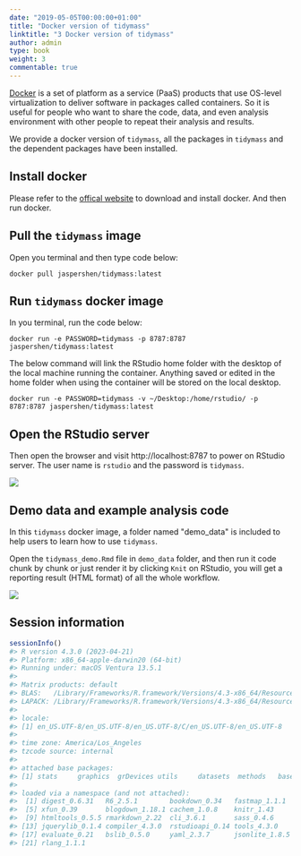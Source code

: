 ```yaml
---
date: "2019-05-05T00:00:00+01:00"
title: "Docker version of tidymass"
linktitle: "3 Docker version of tidymass"
author: admin
type: book
weight: 3
commentable: true
---
```




[Docker](https://www.docker.com/) is a set of platform as a service (PaaS) products that use OS-level virtualization to deliver software in packages called containers. So it is useful for people who want to share the code, data, and even analysis environment with other people to repeat their analysis and results.

We provide a docker version of `tidymass`, all the packages in `tidymass` and the dependent packages have been installed.


## Install docker

Please refer to the [offical website](https://www.docker.com/get-started) to download and install docker. And then run docker.

## Pull the `tidymass` image

Open you terminal and then type code below:

```
docker pull jaspershen/tidymass:latest
```

## Run `tidymass` docker image

In you terminal, run the code below:

```
docker run -e PASSWORD=tidymass -p 8787:8787 jaspershen/tidymass:latest
```

The below command will link the RStudio home folder with the desktop of the local machine running the container. Anything saved or edited in the home folder when using the container will be stored on the local desktop.

```
docker run -e PASSWORD=tidymass -v ~/Desktop:/home/rstudio/ -p 8787:8787 jaspershen/tidymass:latest
```

## Open the RStudio server

Then open the browser and visit http://localhost:8787 to power on RStudio server. The user name is `rstudio` and the password is `tidymass`.

![](/docs/chapter1/figures/Untitled.gif) 

## Demo data and example analysis code

In this `tidymass` docker image, a folder named "demo_data" is included to help users to learn how to use `tidymass`.

Open the `tidymass_demo.Rmd` file in `demo_data` folder, and then run it code chunk by chunk or just render it by clicking `Knit` on RStudio, you will get a reporting result (HTML format) of all the whole workflow.

![](/docs/chapter1/figures/Untitled-2.gif) 

## Session information


```r
sessionInfo()
#> R version 4.3.0 (2023-04-21)
#> Platform: x86_64-apple-darwin20 (64-bit)
#> Running under: macOS Ventura 13.5.1
#> 
#> Matrix products: default
#> BLAS:   /Library/Frameworks/R.framework/Versions/4.3-x86_64/Resources/lib/libRblas.0.dylib 
#> LAPACK: /Library/Frameworks/R.framework/Versions/4.3-x86_64/Resources/lib/libRlapack.dylib;  LAPACK version 3.11.0
#> 
#> locale:
#> [1] en_US.UTF-8/en_US.UTF-8/en_US.UTF-8/C/en_US.UTF-8/en_US.UTF-8
#> 
#> time zone: America/Los_Angeles
#> tzcode source: internal
#> 
#> attached base packages:
#> [1] stats     graphics  grDevices utils     datasets  methods   base     
#> 
#> loaded via a namespace (and not attached):
#>  [1] digest_0.6.31   R6_2.5.1        bookdown_0.34   fastmap_1.1.1  
#>  [5] xfun_0.39       blogdown_1.18.1 cachem_1.0.8    knitr_1.43     
#>  [9] htmltools_0.5.5 rmarkdown_2.22  cli_3.6.1       sass_0.4.6     
#> [13] jquerylib_0.1.4 compiler_4.3.0  rstudioapi_0.14 tools_4.3.0    
#> [17] evaluate_0.21   bslib_0.5.0     yaml_2.3.7      jsonlite_1.8.5 
#> [21] rlang_1.1.1
```


